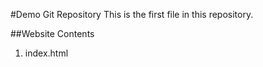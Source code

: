 #Demo Git Repository 
This is the first file in this repository.

##Website Contents

1. index.html
